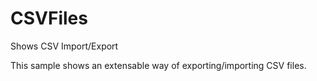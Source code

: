 # CSVFiles
Shows CSV Import/Export

This sample shows an extensable way of exporting/importing CSV files.
